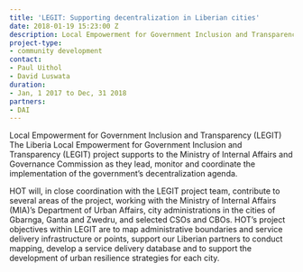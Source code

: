 ```yaml
---
title: 'LEGIT: Supporting decentralization in Liberian cities'
date: 2018-01-19 15:23:00 Z
description: Local Empowerment for Government Inclusion and Transparency (LEGIT)
project-type:
- community development
contact:
- Paul Uithol
- David Luswata
duration:
- Jan, 1 2017 to Dec, 31 2018
partners:
- DAI
---
```


Local Empowerment for Government Inclusion and Transparency (LEGIT)
The Liberia Local Empowerment for Government Inclusion and Transparency (LEGIT) project supports to the Ministry of Internal Affairs and Governance Commission as they lead, monitor and coordinate the implementation of the government’s decentralization agenda.

HOT will, in close coordination with the LEGIT project team, contribute to several areas of the project, working with the Ministry of Internal Affairs (MIA)’s Department of Urban Affairs, city administrations in the cities of Gbarnga, Ganta and Zwedru, and selected CSOs and CBOs. HOT’s project objectives within LEGIT are to map administrative boundaries and service delivery infrastructure or points, support our Liberian partners to conduct mapping, develop a service delivery database and to support the development of urban resilience strategies for each city.
